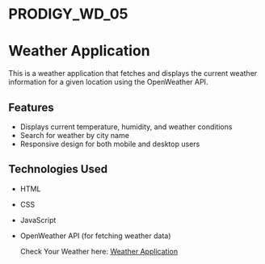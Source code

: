 # PRODIGY_WD_05
# Weather Application

This is a weather application that fetches and displays the current weather information for a given location using the OpenWeather API.

## Features

- Displays current temperature, humidity, and weather conditions
- Search for weather by city name
- Responsive design for both mobile and desktop users

## Technologies Used

- HTML
- CSS
- JavaScript
- OpenWeather API (for fetching weather data)

  Check Your Weather here: <a href = "">Weather Application</a>
